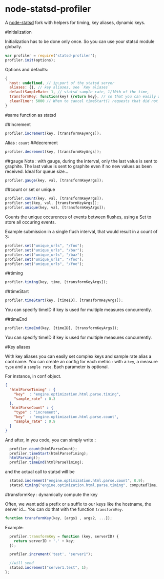 node-statsd-profiler
====================

A [node-statsd](https://github.com/sivy/node-statsd/) fork with helpers for timing, key aliases, dynamic keys.

#initialization

Initialization has to be done only once.
So you can use your statsd module globally.

```js
var profiler = require('statsd-profiler');
profiler.init(options);
```

Options and defaults:
```js
{
  host: undefined, // ip:port of the statsd server
  aliases: {}, // key aliases, see `Key aliases`
  defaultSampleRate: 1, // statsd sample rate, 1/10th of the time,
  transformKey: function(key) {return key}, // so that you can easily add dynamic prefix, suffixes
  cleanTimer: 5000 // When to cancel timeStart() requests that did not met a timeEnd()? In ms.
}
```
#same function as statsd

##increment

```js
profiler.increment(key, [transformKeyArgs]);
```
Alias : `count`
##decrement

```js
profiler.decrement(key, [transformKeyArgs]);
```

##gauge
Note : with gauge, during the interval, only the last value is sent to graphite.
The last value is sent to graphite even if no new values as been received.
Ideal for queue size...

```js
profiler.gauge(key, val, [transformKeyArgs]);
```

##count or set or unique
```js
profiler.count(key, val, [transformKeyArgs]);
profiler.set(key, val, [transformKeyArgs]);
profiler.unique(key, val, [transformKeyArgs]);
```
Counts the unique occurences of events between flushes, using a Set to store all occuring events.

Example submission in a single flush interval, that would result in a count of 3:
```js
profiler.set("unique_urls", "/foo");
profiler.set("unique_urls", "/bar");
profiler.set("unique_urls", "/baz");
profiler.set("unique_urls", "/foo");
profiler.set("unique_urls", "/foo");
```

##timing

```js
profiler.timing(key, time, [transformKeyArgs]);
```

##timeStart

```js
profiler.timeStart(key, [timeID], [transformKeyArgs]);
```
You can specify timeID if key is used for multiple measures concurrently.

##timeEnd

```js
profiler.timeEnd(key, [timeID], [transformKeyArgs]);
```

You can specify timeID if key is used for multiple measures concurrently.

#Key aliases

With key aliases you can easily set complex keys and sample rate alias a cool name.
You can create an config for each metric : with a `key`, a measure `type` and a `sample rate`. Each parameter is optional.

For instance, in conf object.

```json
{
  "htmlParseTiming" : {
    "key"  : "engine.optimization.html.parse.timing",
    "sample_rate" : 0.3
  },
  "htmlParseCount" : {
    "type" : "increment",
    "key"  : "engine.optimization.html.parse.count",
    "sample_rate" : 0.9
  }
}
```

And after, in you code, you can simply write :

```js
  profiler.count(htmlParseCount);
  profiler.timeStart(htmlParseTiming);
  htmlParsing();
  profiler.timeEnd(htmlParseTiming);
```

and the actual call to statsd will be

```js
  statsd.increment("engine.optimization.html.parse.count", 0.9);
  statsd.timing("engine.optimization.html.parse.timing", computedTime, 0.3);
```

#transformKey : dynamically compute the key

Often, we want add a prefix or a suffix to our keys like the hostname, the server id...
You can do that with the function `transformKey`.

```js
function transformKey(key, [args1 , args2, ...]);
```


Example:

```js
  profiler.transformKey = function (key, serverID) {
    return serverID + '.' + key;
  });

  profiler.increment('test', "server1");

  //will send
  statsd.increment("server1.test", 1);
};
```

